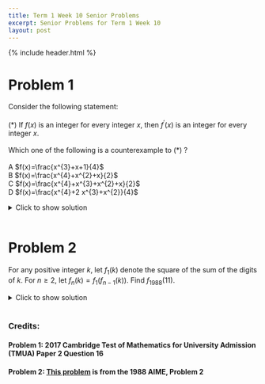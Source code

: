 ```yaml
---
title: Term 1 Week 10 Senior Problems
excerpt: Senior Problems for Term 1 Week 10
layout: post
---
```

{% include header.html %}

# Problem 1
Consider the following statement: <br> <br>
(\*) If $f(x)$ is an integer for every integer $x$, then $f^{\prime}(x)$ is an integer for every integer $x$. <br> <br>
Which one of the following is a counterexample to (\*) ? <br> <br>
A $f(x)=\frac{x^{3}+x+1}{4}$ <br>
B $f(x)=\frac{x^{4}+x^{2}+x}{2}$ <br>
C $f(x)=\frac{x^{4}+x^{3}+x^{2}+x}{2}$ <br>
D $f(x)=\frac{x^{4}+2 x^{3}+x^{2}}{4}$ <br>

<details>
<summary>Click to show solution</summary>
<img src="{{site.baseurl}}/static/week10seniorquestion1answer.png"/>
<br>
</details>
<br>

# Problem 2
For any positive integer $k$, let $f_1(k)$ denote the square of the sum of the digits of $k$. For $n \ge 2$, let $f_n(k) = f_1(f_{n - 1}(k))$. Find $f_{1988}(11)$.

<details>
<summary>Click to show solution</summary>
We see that $f_{1}(11)=4$
<br><br>
$f_2(11) = f_1(4)=16$
<br><br>
$f_3(11) = f_1(16)=49$
<br><br>
$f_4(11) = f_1(49)=169$
<br><br>
$f_5(11) = f_1(169)=256$
<br><br>
$f_6(11) = f_1(256)=169$
<br><br>
Note that this revolves between the two numbers. Since $1988$ is even, we thus have $f_{1988}(11) = f_{4}(11) = \boxed{169}$.
<br>
</details>
<br>

### Credits:
#### Problem 1: 2017 Cambridge Test of Mathematics for University Admission (TMUA) Paper 2 Question 16
#### Problem 2: [This problem](https://artofproblemsolving.com/wiki/index.php/1988_AIME_Problems/Problem_2) is from the 1988 AIME, Problem 2

